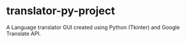 # translator-py-project
A Language translator GUI created using Python (Tkinter) and Google Translate API.
